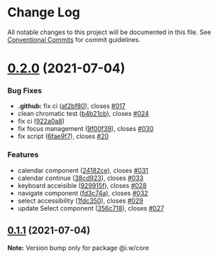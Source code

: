 # Change Log

All notable changes to this project will be documented in this file.
See [Conventional Commits](https://conventionalcommits.org) for commit guidelines.

# [0.2.0](https://github.com/IanWei/react-components/compare/v0.1.1...v0.2.0) (2021-07-04)


### Bug Fixes

* **.github:** fix ci ([af2bf80](https://github.com/IanWei/react-components/commit/af2bf800b9682aa37173485cbbfa46186e969f36)), closes [#017](https://github.com/IanWei/react-components/issues/017)
* clean chromatic test ([b4b21cb](https://github.com/IanWei/react-components/commit/b4b21cb752ed034ed0af707462142b0beead4643)), closes [#024](https://github.com/IanWei/react-components/issues/024)
* fix ci ([922a0a8](https://github.com/IanWei/react-components/commit/922a0a86d660394f744f97e7a37cf2ff4375ee2a))
* fix focus management ([9f00f39](https://github.com/IanWei/react-components/commit/9f00f391a5d710c65424127659defa5d7e3d738e)), closes [#030](https://github.com/IanWei/react-components/issues/030)
* fix script ([6fae9f7](https://github.com/IanWei/react-components/commit/6fae9f77011d20d3be3ebd7852f57bc61aeb1852)), closes [#20](https://github.com/IanWei/react-components/issues/20)


### Features

* calendar component ([24182ce](https://github.com/IanWei/react-components/commit/24182ce40d531de8a861fa57808c2b16e24e54f9)), closes [#031](https://github.com/IanWei/react-components/issues/031)
* calendar continue ([38cd923](https://github.com/IanWei/react-components/commit/38cd9238ce43aef2df0acaf1fb614f53809359bf)), closes [#033](https://github.com/IanWei/react-components/issues/033)
* keyboard acceisible ([929915f](https://github.com/IanWei/react-components/commit/929915fd32803440d14a673b550c575a0bc37828)), closes [#028](https://github.com/IanWei/react-components/issues/028)
* navigate component ([fd3c74a](https://github.com/IanWei/react-components/commit/fd3c74aa7ed9e52c12b1b904a7658caa8ec1f119)), closes [#032](https://github.com/IanWei/react-components/issues/032)
* select accessibility ([1fdc350](https://github.com/IanWei/react-components/commit/1fdc3500dc57711ecebbc7474f8e77adef8cc8cc)), closes [#029](https://github.com/IanWei/react-components/issues/029)
* update Select component ([356c718](https://github.com/IanWei/react-components/commit/356c718b96c5675da9d345a9b8aee2c369a3af9a)), closes [#027](https://github.com/IanWei/react-components/issues/027)





## [0.1.1](https://github.com/IanWei/react-components/compare/v0.1.0...v0.1.1) (2021-07-04)

**Note:** Version bump only for package @i.w/core
